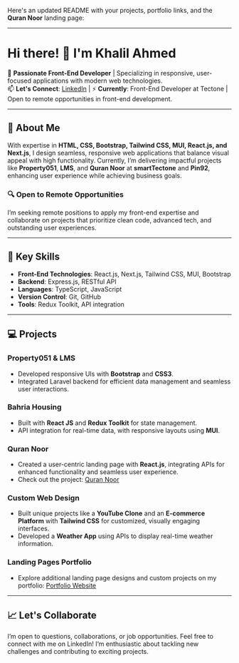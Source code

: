 Here's an updated README with your projects, portfolio links, and the **Quran Noor** landing page:

---

# Hi there! 👋 I'm Khalil Ahmed

🌱 **Passionate Front-End Developer** | Specializing in responsive, user-focused applications with modern web technologies.  
📫 **Let's Connect**: [LinkedIn](https://www.linkedin.com/in/khalilahmed-frontend) | 
⚡ **Currently**: Front-End Developer at Tectone | Open to remote opportunities in front-end development.

---

## 🚀 About Me

With expertise in **HTML, CSS, Bootstrap, Tailwind CSS, MUI, React.js, and Next.js**, I design seamless, responsive web applications that balance visual appeal with high functionality. Currently, I’m delivering impactful projects like **Property051**, **LMS**, and **Quran Noor** at **smartTectone** and **Pin92**, enhancing user experience while achieving business goals.

### 🔍 Open to Remote Opportunities  
I’m seeking remote positions to apply my front-end expertise and collaborate on projects that prioritize clean code, advanced tech, and outstanding user experiences.

---

## 💼 Key Skills

- **Front-End Technologies**: React.js, Next.js, Tailwind CSS, MUI, Bootstrap
- **Backend**: Express.js, RESTful API
- **Languages**: TypeScript, JavaScript
- **Version Control**: Git, GitHub
- **Tools**: Redux Toolkit, API integration

---

## 💻 Projects

### Property051 & LMS
- Developed responsive UIs with **Bootstrap** and **CSS3**.
- Integrated Laravel backend for efficient data management and seamless user interactions.

### Bahria Housing
- Built with **React JS** and **Redux Toolkit** for state management.
- API integration for real-time data, with responsive layouts using **MUI**.

### Quran Noor
- Created a user-centric landing page with **React.js**, integrating APIs for enhanced functionality and seamless user experience.
- Check out the project: [Quran Noor](https://qurannoor.vercel.app/)

### Custom Web Design
- Built unique projects like a **YouTube Clone** and an **E-commerce Platform** with **Tailwind CSS** for customized, visually engaging interfaces.
- Developed a **Weather App** using APIs to display real-time weather information.

### Landing Pages Portfolio
- Explore additional landing page designs and custom projects on my portfolio: [Portfolio Website](https://khalil-ahmed-front-end-developer.vercel.app/)

---

## 📈 Let's Collaborate

I’m open to questions, collaborations, or job opportunities. Feel free to connect with me on LinkedIn! I’m enthusiastic about tackling new challenges and contributing to exciting projects.


